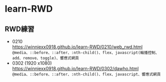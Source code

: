 # learn-RWD
## RWD練習<br>
* 0210<br>
https://winniexx0918.github.io/learn-RWD/0210/web_rwd.html <br>
`@media、::before、::after、:nth-child()、flex、javascript(輪播控制、add、remove、toggle)、響應式網頁`<br>
* 0302 (1920 x1080)<br>
https://winniexx0918.github.io/learn-RWD/0302/dawho.html <br>
`@media、::before、::after、:nth-child()、flex、javascript、響應式網頁`<br>
